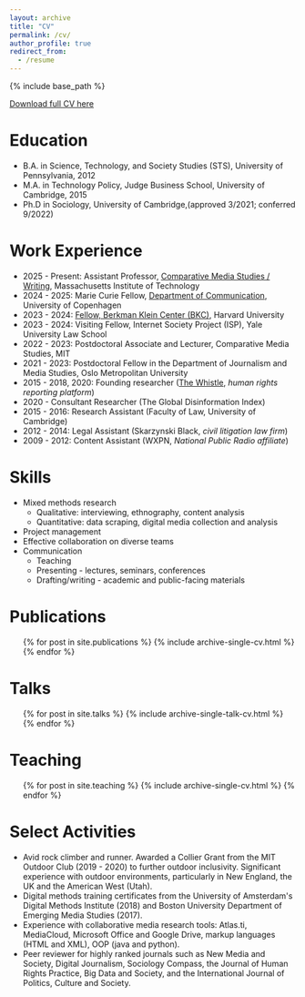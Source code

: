 ```yaml
---
layout: archive
title: "CV"
permalink: /cv/
author_profile: true
redirect_from:
  - /resume
---
```


{% include base_path %}


[Download full CV here](/files/Rebekah-Larsen-CV.pdf)

Education
======
* B.A. in Science, Technology, and Society Studies (STS), University of Pennsylvania, 2012
* M.A. in Technology Policy, Judge Business School, University of Cambridge, 2015
* Ph.D in Sociology, University of Cambridge,(approved 3/2021; conferred 9/2022)

Work Experience 
======
* 2025 - Present: Assistant Professor, [Comparative Media Studies / Writing](https://cmsw.mit.edu/), Massachusetts Institute of Technology
* 2024 - 2025: Marie Curie Fellow, [Department of Communication](https://researchprofiles.ku.dk/en/persons/rebekah-ann-larsen), University of Copenhagen
* 2023 - 2024: [Fellow, Berkman Klein Center (BKC)](https://cyber.harvard.edu/people/rebekah-larsen), Harvard University 
* 2023 - 2024: Visiting Fellow, Internet Society Project (ISP), Yale University Law School
* 2022 - 2023: Postdoctoral Associate and Lecturer, Comparative Media Studies, MIT
* 2021 - 2023: Postdoctoral Fellow in the Department of Journalism and Media Studies, Oslo Metropolitan University
* 2015 - 2018, 2020: Founding researcher ([The Whistle](http://thewhistle.org/), <i>human rights reporting platform</i>)
* 2020 - Consultant Researcher (The Global Disinformation Index)
* 2015 - 2016: Research Assistant (Faculty of Law, University of Cambridge)
* 2012 - 2014: Legal Assistant (Skarzynski Black, <i>civil litigation law firm</i>)
* 2009 - 2012: Content Assistant (WXPN, <i>National Public Radio affiliate</i>)

  
Skills
======
* Mixed methods research 
  * Qualitative: interviewing, ethnography, content analysis
  * Quantitative: data scraping, digital media collection and analysis
* Project management
* Effective collaboration on diverse teams
* Communication
  * Teaching
  * Presenting - lectures, seminars, conferences
  * Drafting/writing - academic and public-facing materials

Publications
======
  <ul>{% for post in site.publications %}
    {% include archive-single-cv.html %}
  {% endfor %}</ul>
  
Talks
======
  <ul>{% for post in site.talks %}
    {% include archive-single-talk-cv.html %}
  {% endfor %}</ul>
  
Teaching
======
  <ul>{% for post in site.teaching %}
    {% include archive-single-cv.html %}
  {% endfor %}</ul>
  
Select Activities 
======
* Avid rock climber and runner. Awarded a Collier Grant from the MIT Outdoor Club (2019 - 2020) to further outdoor inclusivity. Significant experience with outdoor environments, particularly in New England, the UK and the American West (Utah).
* Digital methods training certificates from the University of Amsterdam's Digital Methods Institute (2018) and Boston University Department of Emerging Media Studies (2017).
* Experience with collaborative media research tools: Atlas.ti, MediaCloud, Microsoft Office and Google Drive, markup languages (HTML and XML), OOP (java and python).
* Peer reviewer for highly ranked journals such as New Media and Society, Digital Journalism, Sociology Compass, the Journal of Human Rights Practice, Big Data and Society, and the International Journal of Politics, Culture and Society.

